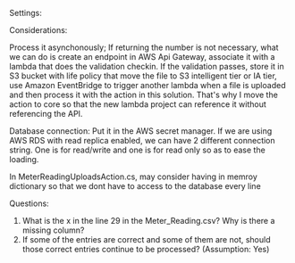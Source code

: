Settings:


Considerations:

Process it asynchonously;
If returning the number is not necessary, what we can do is create an endpoint in AWS Api Gateway, associate it with a lambda that does the validation checkin. If the validation passes, store it in S3 bucket with life policy that move the file to S3 intelligent tier or IA tier, use Amazon EventBridge to trigger another lambda when a file is uploaded and then process it with the action in this solution. That's why I move the action to core so that the new lambda project can reference it without referencing the API.  

Database connection:
Put it in the AWS secret manager. If we are using AWS RDS with read replica enabled, we can have 2 different connection string. One is for read/write and one is for read only so as to ease the loading. 

In MeterReadingUploadsAction.cs, may consider having in memroy dictionary so that we dont have to access to the database every line

Questions:
1. What is the x in the line 29 in the Meter_Reading.csv? Why is there a missing column?
2. If some of the entries are correct and some of them are not, should those correct entries continue to be processed? (Assumption: Yes)